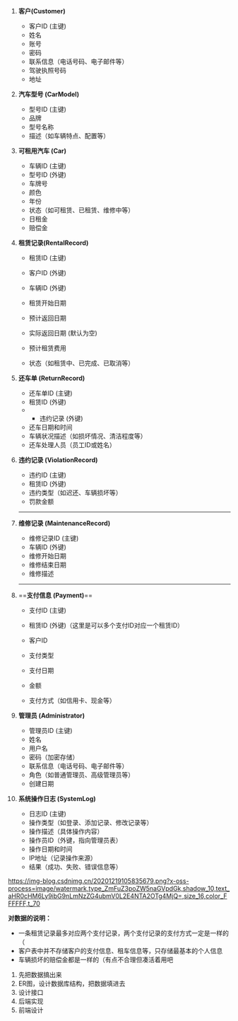 1. **客户(Customer)**
   - 客户ID (主键)
   - 姓名
   - 账号
   - 密码
   - 联系信息（电话号码、电子邮件等）
   - 驾驶执照号码
   - 地址
   
1. **汽车型号 (CarModel)**
   - 型号ID (主键)
   - 品牌
   - 型号名称
   - 描述（如车辆特点、配置等）
2. **可租用汽车 (Car)**
   - 车辆ID (主键)
   - 型号ID (外键)
   - 车牌号
   - 颜色
   - 年份
   - 状态（如可租赁、已租赁、维修中等）
   - 日租金
   - 赔偿金
   
1. **租赁记录(RentalRecord)**
   - 租赁ID (主键)
     
   - 客户ID (外键)
     
   - 车辆ID (外键)
     
   - 租赁开始日期
     
   - 预计返回日期
     
   - 实际返回日期 (默认为空)
     
   - 预计租赁费用
     
   - 状态（如租赁中、已完成、已取消等）


2. **还车单 (ReturnRecord)**
   
   - 还车单ID (主键)
   - 租赁ID (外键)
   - - 违约记录 (外键) 
   - 还车日期和时间
   - 车辆状况描述（如损坏情况、清洁程度等）
   - 还车处理人员（员工ID或姓名）
   
3. **违约记录 (ViolationRecord)**
   - 违约ID (主键)
   - 租赁ID (外键)
   - 违约类型（如迟还、车辆损坏等）
   - 罚款金额
   
   ---
   
4. **维修记录 (MaintenanceRecord)**

   - 维修记录ID (主键)
   - 车辆ID (外键)
   - 维修开始日期
   - 维修结束日期
   - 维修描述

   ---

   

5. ==**支付信息 (Payment)**==

   - 支付ID (主键)

   - 租赁ID (外键)（这里是可以多个支付ID对应一个租赁ID）
   - 客户ID
   - 支付类型

   - 支付日期

   - 金额

   - 支付方式（如信用卡、现金等）

6. **管理员 (Administrator)**
   - 管理员ID (主键)
   - 姓名
   - 用户名
   - 密码（加密存储）
   - 联系信息（电话号码、电子邮件等）
   - 角色（如普通管理员、高级管理员等）
   - 创建日期

7. **系统操作日志 (SystemLog)**
   - 日志ID (主键)
   - 操作类型（如登录、添加记录、修改记录等）
   - 操作描述（具体操作内容）
   - 操作员ID（外键，指向管理员表）
   - 操作日期和时间
   - IP地址（记录操作来源）
   - 结果（成功、失败、错误信息等）

https://img-blog.csdnimg.cn/20201219105835679.png?x-oss-process=image/watermark,type_ZmFuZ3poZW5naGVpdGk,shadow_10,text_aHR0cHM6Ly9ibG9nLmNzZG4ubmV0L2E4NTA2OTg4MjQ=,size_16,color_FFFFFF,t_70

**对数据的说明：**

- 一条租赁记录最多对应两个支付记录，两个支付记录的支付方式一定是一样的（
- 客户表中并不存储客户的支付信息、租车信息等，只存储最基本的个人信息
- 车辆损坏的赔偿金都是一样的（有点不合理但凑活着用吧



1. 先把数据搞出来
2. ER图，设计数据库结构，把数据填进去
3. 设计接口
4. 后端实现
5. 前端设计

